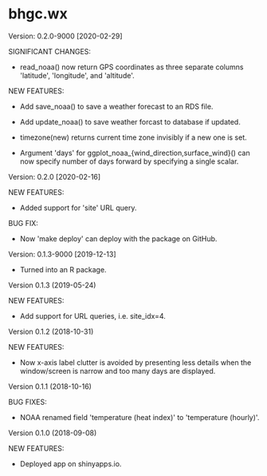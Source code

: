 bhgc.wx
=======

Version: 0.2.0-9000 [2020-02-29]

SIGNIFICANT CHANGES:

 * read_noaa() now return GPS coordinates as three separate columns
   'latitude', 'longitude', and 'altitude'.
   
NEW FEATURES:

 * Add save_noaa() to save a weather forecast to an RDS file.

 * Add update_noaa() to save weather forcast to database if updated.

 * timezone(new) returns current time zone invisibly if a new one is set.
 
 * Argument 'days' for ggplot_noaa_{wind_direction,surface_wind}() can now
   specify number of days forward by specifying a single scalar.



Version: 0.2.0 [2020-02-16]

NEW FEATURES:

 * Added support for 'site' URL query.
 
BUG FIX:

 * Now 'make deploy' can deploy with the package on GitHub.
 

Version: 0.1.3-9000 [2019-12-13]

 * Turned into an R package.


Version 0.1.3 (2019-05-24)

NEW FEATURES:

 * Add support for URL queries, i.e. site_idx=4.


Version 0.1.2 (2018-10-31)

NEW FEATURES:

 * Now x-axis label clutter is avoided by presenting less details when the
   window/screen is narrow and too many days are displayed.


Version 0.1.1 (2018-10-16)

BUG FIXES:

 * NOAA renamed field 'temperature (heat index)' to 'temperature (hourly)'.
 

Version 0.1.0 (2018-09-08)

NEW FEATURES:

 * Deployed app on shinyapps.io.



